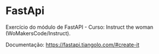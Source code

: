 # FastApi

Exercício do módulo de FastAPI - Curso: Instruct the woman (WoMakersCode/Instruct).

Documentação: https://fastapi.tiangolo.com/#create-it

